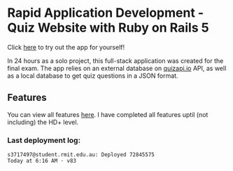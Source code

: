 # Rapid Application Development - Quiz Website with Ruby on Rails 5

Click [here](https://rocky-tor-54543.herokuapp.com) to try out the app for yourself!

In 24 hours as a solo project, this full-stack application was created for the final exam.
The app relies on an external database on [quizapi.io](https://quizapi.io) API, as well as a local database to get quiz questions in a JSON format.

## Features

You can view all features [here](RAD-Final%20Project-2021.pdf). I have completed all features uptil (not including) the HD+ level.

### Last deployment log:

```
s3717497@student.rmit.edu.au: Deployed 72845575
Today at 6:16 AM · v83
```

